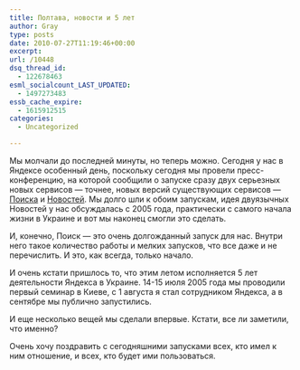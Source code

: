 ```yaml
---
title: Полтава, новости и 5 лет
author: Gray
type: posts
date: 2010-07-27T11:19:46+00:00
excerpt:
url: /10448
dsq_thread_id:
  - 122678463
esml_socialcount_LAST_UPDATED:
  - 1497273483
essb_cache_expire:
  - 1615912515
categories:
  - Uncategorized

---
```








Мы молчали до последней минуты, но теперь можно. Сегодня у нас в Яндексе особенный день, поскольку сегодня мы провели пресс-конференцию, на которой сообщили о запуске сразу двух серьезных новых сервисов — точнее, новых версий существующих сервисов — <a href="http://company.yandex.ru/news/press_releases/2010/0727/index.xml" target="_blank">Поиска</a> и <a href="http://watcher.com.ua/?p=5638" target="_blank">Новостей</a>. Мы долго шли к обоим запускам, идея двуязычных Новостей у нас обсуждалась с 2005 года, практически с самого начала жизни в Украине и вот мы наконец смогли это сделать.

И, конечно, Поиск — это очень долгожданный запуск для нас. Внутри него такое количество работы и мелких запусков, что все даже и не перечислить. И это, как всегда, только начало.

И очень кстати пришлось то, что этим летом исполняется 5 лет деятельности Яндекса в Украине. <nobr>14-15</nobr> июля 2005 года мы проводили первый семинар в Киеве, с 1 августа я стал сотрудником Яндекса, а в сентябре мы публично запустились.

И еще несколько вещей мы сделали впервые. Кстати, все ли заметили, что именно?

Очень хочу поздравить с сегодняшними запусками всех, кто имел к ним отношение, и всех, кто будет ими пользоваться.